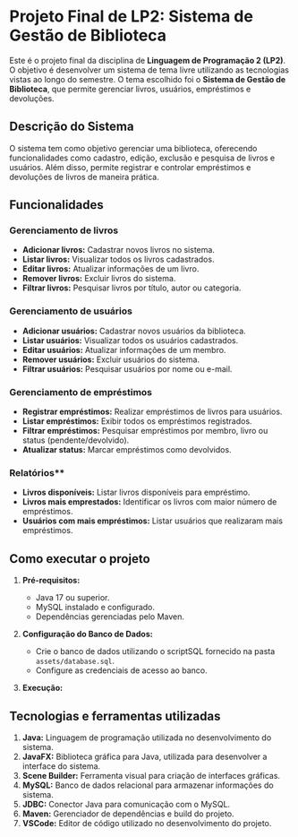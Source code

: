 # Projeto Final de LP2: Sistema de Gestão de Biblioteca

Este é o projeto final da disciplina de **Linguagem de Programação 2 (LP2)**. O objetivo é desenvolver um sistema de tema livre utilizando as tecnologias vistas ao longo do semestre. O tema escolhido foi o **Sistema de Gestão de Biblioteca**, que permite gerenciar livros, usuários, empréstimos e devoluções.

## Descrição do Sistema

O sistema tem como objetivo gerenciar uma biblioteca, oferecendo funcionalidades como cadastro, edição, exclusão e pesquisa de livros e usuários. Além disso, permite registrar e controlar empréstimos e devoluções de livros de maneira prática.

## Funcionalidades

### Gerenciamento de livros

- **Adicionar livros:** Cadastrar novos livros no sistema.
- **Listar livros:** Visualizar todos os livros cadastrados.
- **Editar livros:** Atualizar informações de um livro.
- **Remover livros:** Excluir livros do sistema.
- **Filtrar livros:** Pesquisar livros por título, autor ou categoria.

### Gerenciamento de usuários

- **Adicionar usuários:** Cadastrar novos usuários da biblioteca.
- **Listar usuários:** Visualizar todos os usuários cadastrados.
- **Editar usuários:** Atualizar informações de um membro.
- **Remover usuários:** Excluir usuários do sistema.
- **Filtrar usuários:** Pesquisar usuários por nome ou e-mail.

### Gerenciamento de empréstimos

- **Registrar empréstimos:** Realizar empréstimos de livros para usuários.
- **Listar empréstimos:** Exibir todos os empréstimos registrados.
- **Filtrar empréstimos:** Pesquisar empréstimos por membro, livro ou status (pendente/devolvido).
- **Atualizar status:** Marcar empréstimos como devolvidos.

### Relatórios**

- **Livros disponíveis:** Listar livros disponíveis para empréstimo.
- **Livros mais emprestados:** Identificar os livros com maior número de empréstimos.
- **Usuários com mais empréstimos:** Listar usuários que realizaram mais empréstimos.

## **Como executar o projeto**

1. **Pré-requisitos:**
   - Java 17 ou superior.
   - MySQL instalado e configurado.
   - Dependências gerenciadas pelo Maven.

2. **Configuração do Banco de Dados:**
   - Crie o banco de dados utilizando o scriptSQL fornecido na pasta `assets/database.sql`.
   - Configure as credenciais de acesso ao banco.

3. **Execução:**
    

## Tecnologias e ferramentas utilizadas

1. **Java:** Linguagem de programação utilizada no desenvolvimento do sistema.
2. **JavaFX:** Biblioteca gráfica para Java, utilizada para desenvolver a interface do sistema.
3. **Scene Builder:** Ferramenta visual para criação de interfaces gráficas.
4. **MySQL:** Banco de dados relacional para armazenar informações do sistema.
5. **JDBC:** Conector Java para comunicação com o MySQL.
6. **Maven:** Gerenciador de dependências e build do projeto.
7. **VSCode:** Editor de código utilizado no desenvolvimento do projeto.
